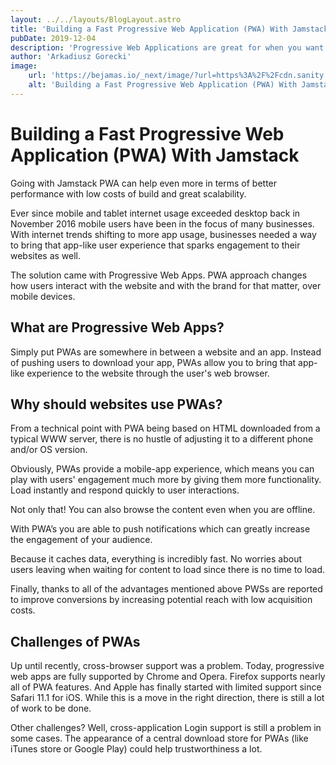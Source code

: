 ```yaml
---
layout: ../../layouts/BlogLayout.astro
title: 'Building a Fast Progressive Web Application (PWA) With Jamstack'
pubDate: 2019-12-04
description: 'Progressive Web Applications are great for when you want to move web-apps to mobile devices. Jamstack approach to PWA helped us get the best performance with low costs of build and great scalability.'
author: 'Arkadiusz Gorecki'
image:
    url: 'https://bejamas.io/_next/image/?url=https%3A%2F%2Fcdn.sanity.io%2Fimages%2Flxs6x7jp%2Fproduction%2F41e9ebb0792df54465675a2162d5ba33299731d8-890x890.jpg&w=640&q=75' 
    alt: 'Building a Fast Progressive Web Application (PWA) With Jamstack Photo'
---
```

# Building a Fast Progressive Web Application (PWA) With Jamstack

Going with Jamstack PWA can help even more in terms of better performance with low costs of build and great scalability.

Ever since mobile and tablet internet usage exceeded desktop back in November 2016 mobile users have been in the focus of many businesses. With internet trends shifting to more app usage, businesses needed a way to bring that app-like user experience that sparks engagement to their websites as well.

The solution came with Progressive Web Apps. PWA approach changes how users interact with the website and with the brand for that matter, over mobile devices.

## What are Progressive Web Apps?
Simply put PWAs are somewhere in between a website and an app. Instead of pushing users to download your app, PWAs allow you to bring that app-like experience to the website through the user's web browser.

## Why should websites use PWAs?
From a technical point with PWA being based on HTML downloaded from a typical WWW server, there is no hustle of adjusting it to a different phone and/or OS version.

Obviously, PWAs provide a mobile-app experience, which means you can play with users' engagement much more by giving them more functionality. Load instantly and respond quickly to user interactions.

Not only that! You can also browse the content even when you are offline.

With PWA’s you are able to push notifications which can greatly increase the engagement of your audience.

Because it caches data, everything is incredibly fast. No worries about users leaving when waiting for content to load since there is no time to load.

Finally, thanks to all of the advantages mentioned above PWSs are reported to improve conversions by increasing potential reach with low acquisition costs.

## Challenges of PWAs

Up until recently, cross-browser support was a problem. Today, progressive web apps are fully supported by Chrome and Opera. Firefox supports nearly all of PWA features. And Apple has finally started with limited support since Safari 11.1 for iOS. While this is a move in the right direction, there is still a lot of work to be done.

Other challenges? Well, cross-application Login support is still a problem in some cases. The appearance of a central download store for PWAs (like iTunes store or Google Play) could help trustworthiness a lot.
